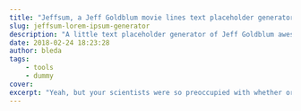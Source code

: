 ```yaml
---
title: "Jeffsum, a Jeff Goldblum movie lines text placeholder generator"
slug: jeffsum-lorem-ipsum-generator
description: "A little text placeholder generator of Jeff Goldblum awesomeness."
date: 2018-02-24 18:23:28
author: bleda
tags:
    - tools
    - dummy
cover:
excerpt: "Yeah, but your scientists were so preoccupied with whether or not they could, they didn't stop to think if they should. I gave it a cold? I gave it a virus. A computer virus. Just my luck, no ice. Yeah, but your scientists were so preoccupied with whether or not they could, they didn't stop to think if they should [...]"
---
```

